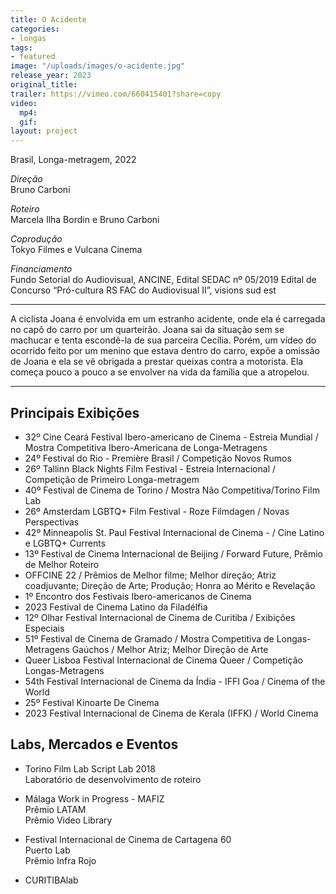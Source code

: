 ```yaml
---
title: O Acidente
categories:
- longas
tags:
- featured
image: "/uploads/images/o-acidente.jpg"
release_year: 2023
original_title: 
trailer: https://vimeo.com/660415401?share=copy
video:
  mp4: 
  gif: 
layout: project
---
```


Brasil, Longa-metragem, 2022

*Direção*\
Bruno Carboni

*Roteiro*\
Marcela Ilha Bordin e Bruno Carboni

*Coprodução*\
Tokyo Filmes e Vulcana Cinema

*Financiamento*\
Fundo Setorial do Audiovisual, ANCINE, Edital SEDAC nº 05/2019 Edital de Concurso “Pró-cultura RS FAC do Audiovisual II”, visions sud est

---

A ciclista Joana é envolvida em um estranho acidente, onde ela é carregada no capô do carro por um quarteirão. Joana sai da situação sem se machucar e tenta escondê-la de sua parceira Cecília. Porém, um vídeo do ocorrido feito por um menino que estava dentro do carro, expõe a omissão de Joana e ela se vê obrigada a prestar queixas contra a motorista. Ela começa pouco a pouco a se envolver na vida da família que a atropelou.

---

## Principais Exibições

* 32º Cine Ceará Festival Ibero-americano de Cinema - Estreia Mundial / Mostra Competitiva Ibero-Americana de Longa-Metragens
* 24º Festival do Rio - Première Brasil / Competição Novos Rumos
* 26º Tallinn Black Nights Film Festival - Estreia Internacional / Competição de Primeiro Longa-metragem
* 40º Festival de Cinema de Torino / Mostra Não Competitiva/Torino Film Lab
* 26º Amsterdam LGBTQ+ Film Festival - Roze Filmdagen / Novas Perspectivas
* 42º Minneapolis St. Paul Festival Internacional de Cinema - / Cine Latino e LGBTQ+ Currents
* 13º Festival de Cinema Internacional de Beijing / Forward Future, Prêmio de Melhor Roteiro
* OFFCINE 22 / Prêmios de Melhor filme; Melhor direção; Atriz coadjuvante; Direção de Arte; Produção; Honra ao Mérito e Revelação
* 1º Encontro dos Festivais Ibero-americanos de Cinema
* 2023 Festival de Cinema Latino da Filadélfia
* 12º Olhar Festival Internacional de Cinema de Curitiba / Exibições Especiais
* 51º Festival de Cinema de Gramado / Mostra Competitiva de Longas-Metragens Gaúchos / Melhor Atriz; Melhor Direção de Arte
* Queer Lisboa Festival Internacional de Cinema Queer / Competição Longas-Metragens
* 54th Festival Internacional de Cinema da Índia - IFFI Goa / Cinema of the World
* 25º Festival Kinoarte De Cinema
* 2023 Festival Internacional de Cinema de Kerala (IFFK) / World Cinema

## Labs, Mercados e Eventos

* Torino Film Lab Script Lab 2018\
  Laboratório de desenvolvimento de roteiro

* Málaga Work in Progress - MAFIZ\
  Prêmio LATAM\
  Prêmio Video Library

* Festival Internacional de Cinema de Cartagena 60\
  Puerto Lab\
  Prêmio Infra Rojo

* CURITIBAlab